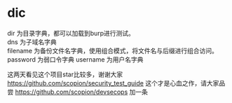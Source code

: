 # dic
dir 为目录字典，都可以加载到burp进行测试。  
dns 为子域名字典  
filename 为备份文件名字典，使用组合模式，将文件名与后缀进行组合访问。
password 为弱口令字典
username 为用户名字典

这两天看见这个项目star比较多，谢谢大家  
https://github.com/scopion/security_test_guide 这个才是心血之作，请大家品尝
https://github.com/scopion/devsecops  加一条
